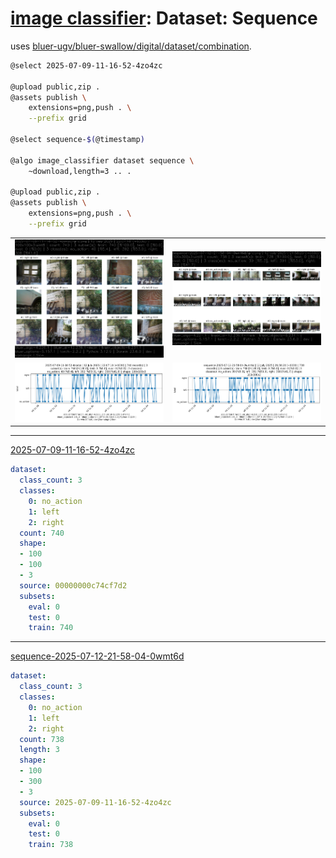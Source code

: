 # [image classifier](../image_classifier.md): Dataset: Sequence

uses [bluer-ugv/bluer-swallow/digital/dataset/combination](https://github.com/kamangir/bluer-ugv/blob/main/bluer_ugv/docs/bluer-swallow-digital-dataset-combination.md).

```bash
@select 2025-07-09-11-16-52-4zo4zc

@upload public,zip .
@assets publish \
    extensions=png,push . \
    --prefix grid

@select sequence-$(@timestamp)

@algo image_classifier dataset sequence \
    ~download,length=3 .. .

@upload public,zip .
@assets publish \
    extensions=png,push . \
    --prefix grid
```



| | |
|-|-|
| ![image](https://github.com/kamangir/assets/blob/main/2025-07-09-11-16-52-4zo4zc/grid.png?raw=true) | ![image](https://github.com/kamangir/assets/blob/main/sequence-2025-07-12-21-58-04-0wmt6d/grid.png?raw=true) |
| ![image](https://github.com/kamangir/assets/blob/main/2025-07-09-11-16-52-4zo4zc/grid-timeline.png?raw=true) | ![image](https://github.com/kamangir/assets/blob/main/sequence-2025-07-12-21-58-04-0wmt6d/grid-timeline.png?raw=true) |

---

[2025-07-09-11-16-52-4zo4zc](https://kamangir-public.s3.ir-thr-at1.arvanstorage.ir/2025-07-09-11-16-52-4zo4zc.tar.gz)

```yaml
dataset:
  class_count: 3
  classes:
    0: no_action
    1: left
    2: right
  count: 740
  shape:
  - 100
  - 100
  - 3
  source: 00000000c74cf7d2
  subsets:
    eval: 0
    test: 0
    train: 740

```

---

[sequence-2025-07-12-21-58-04-0wmt6d](https://kamangir-public.s3.ir-thr-at1.arvanstorage.ir/sequence-2025-07-12-21-58-04-0wmt6d.tar.gz)

```yaml
dataset:
  class_count: 3
  classes:
    0: no_action
    1: left
    2: right
  count: 738
  length: 3
  shape:
  - 100
  - 300
  - 3
  source: 2025-07-09-11-16-52-4zo4zc
  subsets:
    eval: 0
    test: 0
    train: 738

```

